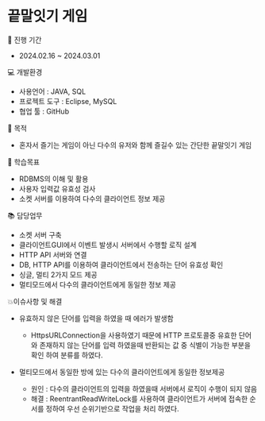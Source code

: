 # 끝말잇기 게임

📅 진행 기간 <br/>
- 2024.02.16 ~ 2024.03.01 <br/>

💻 개발환경
- 사용언어 : JAVA, SQL
- 프로젝트 도구 : Eclipse, MySQL
- 협업 툴 : GitHub

📌 목적
- 혼자서 즐기는 게임이 아닌 다수의 유저와 함께 즐길수 있는 간단한 끝말잇기 게임

📝 학습목표
- RDBMS의 이해 및 활용
- 사용자 입력값 유효성 검사
- 소켓 서버를 이용하여 다수의 클라이언트 정보 제공

📚 담당업무
- 소켓 서버 구축
- 클라이언트GUI에서 이벤트 발생시 서버에서 수행할 로직 설계
- HTTP API 서버와 연결
- DB, HTTP API를 이용하여 클라이언트에서 전송하는 단어 유효성 확인
- 싱글, 멀티 2가지 모드 제공
- 멀티모드에서 다수의 클라이언트에게 동일한 정보 제공

💥이슈사항 및 해결</br>
- 유효하지 않은 단어를 입력을 하였을 때 에러가 발생함</br>
  - HttpsURLConnection을 사용하였기 때문에 HTTP 프로토콜중 유효한 단어와 존재하지 않는 단어를 입력 하였을때 반환되는 값 중 식별이 가능한 부분을 확인 하여 분류를 하였다.</br>

- 멀티모드에서 동일한 방에 있는 다수의 클라이언트에게 동일한 정보제공</br>    
  - 원인 : 다수의 클라이언트의 입력을 하였을때 서버에서 로직이 수행이 되지 않음 </br>
  - 해결 : ReentrantReadWriteLock를 사용하여 클라이언트가 서버에 접속한 순서를 정하여 우선 순위기반으로 작업을 처리 하였다. 





